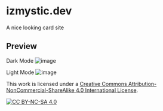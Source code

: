 # izmystic.dev
A nice looking card site

## Preview
Dark Mode
![image](https://github.com/izmystic/izmystic.dev/assets/72127044/74d91792-b13b-4fcf-a180-2f72150e6e38)

Light Mode
![image](https://github.com/izmystic/izmystic.dev/assets/72127044/e08f9c91-be74-40c3-b616-63df76af5493)

This work is licensed under a [Creative Commons Attribution-NonCommercial-ShareAlike 4.0
International License][cc-by-nc-sa].

[![CC BY-NC-SA 4.0][cc-by-nc-sa-image]][cc-by-nc-sa]

[cc-by-nc-sa]: http://creativecommons.org/licenses/by-nc-sa/4.0/
[cc-by-nc-sa-image]: https://licensebuttons.net/l/by-nc-sa/4.0/88x31.png
[cc-by-nc-sa-shield]: https://img.shields.io/badge/License-CC%20BY--NC--SA%204.0-lightgrey.svg
